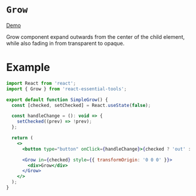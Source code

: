 # `Grow`

[Demo](https://devianllert.github.io/react-essential-tools/?path=/story/components-grow--basic)

Grow component expand outwards from the center of the child element, while also fading in from transparent to opaque.

# Example

```jsx
import React from 'react';
import { Grow } from 'react-essential-tools';

export default function SimpleGrow() {
  const [checked, setChecked] = React.useState(false);

  const handleChange = (): void => {
    setChecked((prev) => !prev);
  };

  return (
    <>
      <button type="button" onClick={handleChange}>{checked ? 'out' : 'in'}</button>

      <Grow in={checked} style={{ transformOrigin: '0 0 0' }}>
        <div>Grow</div>
      </Grow>
    </>
  );
}
```
